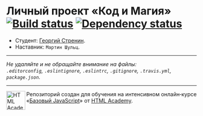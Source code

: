 # Личный проект «Код и Магия» [![Build status][travis-image]][travis-url] [![Dependency status][dependency-image]][dependency-url]

* Студент: [Георгий Стренин](https://up.htmlacademy.ru/javascript/4/user/103171).
* Наставник: `Мартин Шульц`.

---

_Не удаляйте и не обращайте внимание на файлы:_<br>
_`.editorconfig`, `.eslintignore`, `.eslintrc`, `.gitignore`, `.travis.yml`, `package.json`._

---

<a href="https://htmlacademy.ru/intensive/javascript"><img align="left" width="50" height="50" title="HTML Academy" src="https://up.htmlacademy.ru/static/img/intensive/javascript/logo-for-github.svg"></a>

Репозиторий создан для обучения на интенсивном онлайн‑курсе «[Базовый JavaScript](https://htmlacademy.ru/intensive/javascript)» от [HTML Academy](https://htmlacademy.ru).

[travis-image]: https://travis-ci.org/htmlacademy-javascript/103171-code-and-magick.svg?branch=master
[travis-url]: https://travis-ci.org/htmlacademy-javascript/103171-code-and-magick
[dependency-image]: https://david-dm.org/htmlacademy-javascript/103171-code-and-magick.svg?style=flat-square
[dependency-url]: https://david-dm.org/htmlacademy-javascript/103171-code-and-magick
